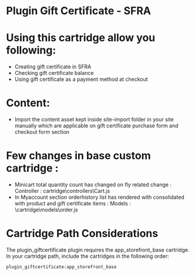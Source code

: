 # Plugin Gift Certificate - SFRA

# Using this cartridge  allow you following:   
- Creating gift certificate in SFRA  
- Checking gift certificate balance   
- Using gift certificate as a payment method at checkout

# Content:  
- Import the content asset kept inside site-import folder in your site manually which are applicable on gift certificate purchase form and checkout form section 

# Few changes in base custom cartridge :

- Minicart total quantity count has changed on fly related change : Controller : cartridge\controllers\Cart.js
- In Myaccount section orderhistory list has rendered with consolidated with product and gift certificate items : Models : \cartridge\models\order.js

# Cartridge Path Considerations
The plugin_giftcertificate plugin requires the app_storefront_base cartridge. In your cartridge path, include the cartridges in the following order:

<code>plugin_giftcertificate:app_storefront_base</code>
